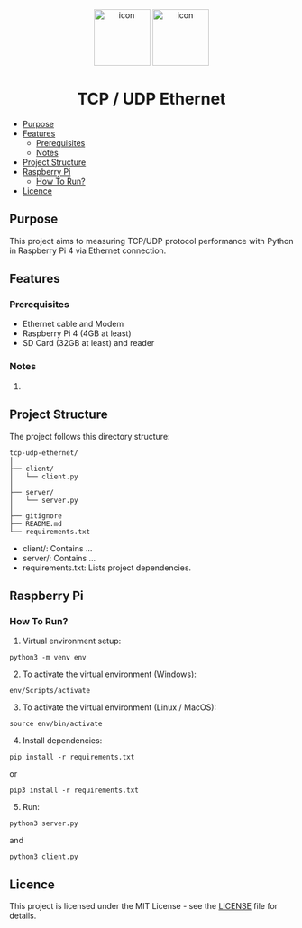 <div align="center">
<img src="https://cdn-icons-png.flaticon.com/512/919/919855.png" width="100" height="100" alt="icon">
<img src="https://cdn-icons-png.flaticon.com/512/8284/8284643.png" width="100" height="100" alt="icon">
</div>

<h1 align="center">TCP / UDP Ethernet</h1>

* [Purpose](#purpose)
* [Features](#features)
    * [Prerequisites](#prerequisites)
    * [Notes](#notes)
* [Project Structure](#project-structure)
* [Raspberry Pi](#raspberry-pi)
    * [How To Run?](#how-to-run)
* [Licence](#licence)

## Purpose
<div align="justify">

This project aims to measuring TCP/UDP protocol performance with Python in Raspberry Pi 4 via Ethernet connection.

## Features
### Prerequisites
* Ethernet cable and Modem
* Raspberry Pi 4 (4GB at least)
* SD Card (32GB at least) and reader

### Notes
1. 

</div>

## Project Structure

The project follows this directory structure:

```
tcp-udp-ethernet/
│
├── client/
│   └── client.py
│
├── server/
│   └── server.py
│
├── gitignore
├── README.md
└── requirements.txt
```

- client/: Contains ...
- server/: Contains ...
- requirements.txt: Lists project dependencies.

## Raspberry Pi

### How To Run?
1. Virtual environment setup:
```
python3 -m venv env
```

2. To activate the virtual environment (Windows):
```
env/Scripts/activate
```

3. To activate the virtual environment (Linux / MacOS):
```
source env/bin/activate
```

4. Install dependencies:
```
pip install -r requirements.txt
```
or
```
pip3 install -r requirements.txt
```

5. Run:
```
python3 server.py
```
and
```
python3 client.py
```

## Licence

This project is licensed under the MIT License - see the [LICENSE](https://github.com/semanurbilada/tcp-udp-ethernet?tab=MIT-1-ov-file#readme) file for details.
